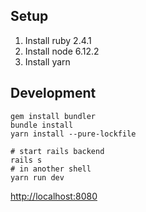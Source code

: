 ## Setup

1. Install ruby 2.4.1
2. Install node 6.12.2
3. Install yarn

## Development

```
gem install bundler
bundle install
yarn install --pure-lockfile

# start rails backend
rails s
# in another shell
yarn run dev
```

<http://localhost:8080>
